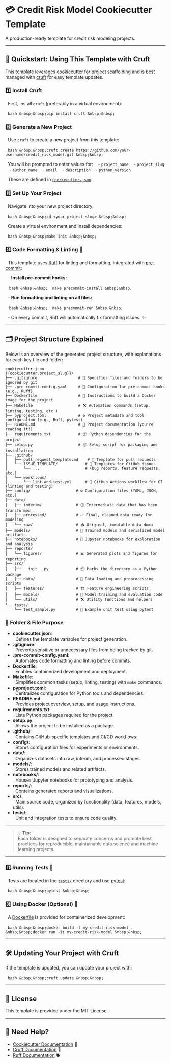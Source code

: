 # 💳 Credit Risk Model Cookiecutter Template

A production-ready template for credit risk modeling projects.

---

## 🚀 Quickstart: Using This Template with Cruft

This template leverages [cookiecutter](https://cookiecutter.readthedocs.io/) for project scaffolding and is best managed with [cruft](https://cruft.github.io/cruft/) for easy template updates.

### 1️⃣ Install Cruft

&nbsp;&nbsp;First, install `cruft` (preferably in a virtual environment):

&nbsp;&nbsp;```bash
&nbsp;&nbsp;pip install cruft
&nbsp;&nbsp;```

### 2️⃣ Generate a New Project

&nbsp;&nbsp;Use `cruft` to create a new project from this template:

&nbsp;&nbsp;```bash
&nbsp;&nbsp;cruft create https://github.com/your-username/credit_risk_model.git
&nbsp;&nbsp;```

&nbsp;&nbsp;You will be prompted to enter values for:
&nbsp;&nbsp;  - `project_name`
&nbsp;&nbsp;  - `project_slug`
&nbsp;&nbsp;  - `author_name`
&nbsp;&nbsp;  - `email`
&nbsp;&nbsp;  - `description`
&nbsp;&nbsp;  - `python_version`

&nbsp;&nbsp;These are defined in [`cookiecutter.json`](cookiecutter.json).

### 3️⃣ Set Up Your Project

&nbsp;&nbsp;Navigate into your new project directory:

&nbsp;&nbsp;```bash
&nbsp;&nbsp;cd <your-project-slug>
&nbsp;&nbsp;```

&nbsp;&nbsp;Create a virtual environment and install dependencies:

&nbsp;&nbsp;```bash
&nbsp;&nbsp;make init
&nbsp;&nbsp;```

### 4️⃣ Code Formatting & Linting 🧹

&nbsp;&nbsp;This template uses [Ruff](https://docs.astral.sh/ruff/) for linting and formatting, integrated with [pre-commit](https://pre-commit.com/):

&nbsp;&nbsp;- **Install pre-commit hooks:**

&nbsp;&nbsp;  ```bash
&nbsp;&nbsp;  make precommit-install
&nbsp;&nbsp;  ```

&nbsp;&nbsp;- **Run formatting and linting on all files:**

&nbsp;&nbsp;  ```bash
&nbsp;&nbsp;  make precommit-run
&nbsp;&nbsp;  ```

&nbsp;&nbsp;- On every commit, Ruff will automatically fix formatting issues. ✨

---

## 🗂️ Project Structure Explained

Below is an overview of the generated project structure, with explanations for each key file and folder:

```text
cookiecutter.json
{{cookiecutter.project_slug}}/
├── .gitignore                  # 🚫 Specifies files and folders to be ignored by git
├── .pre-commit-config.yaml     # 🔄 Configuration for pre-commit hooks (e.g., Ruff)
├── Dockerfile                  # 🐳 Instructions to build a Docker image for the project
├── Makefile                    # 🛠️ Automation commands (setup, linting, testing, etc.)
├── pyproject.toml              # ⚙️ Project metadata and tool configuration (e.g., Ruff, pytest)
├── README.md                   # 📖 Project documentation (you're reading it!)
├── requirements.txt            # 📦 Python dependencies for the project
├── setup.py                    # 📦 Setup script for packaging and installation
├── .github/
│   ├── pull_request_template.md    # 🔀 Template for pull requests
│   └── ISSUE_TEMPLATE/            # 📝 Templates for GitHub issues
│       └── ...                    # (bug reports, feature requests, etc.)
│   └── workflows/
│       └── lint-and-test.yml      # 🤖 GitHub Actions workflow for CI (linting and testing)
├── config/                    # ⚙️ Configuration files (YAML, JSON, etc.)
├── data/
│   ├── interim/               # 🕓 Intermediate data that has been transformed
│   ├── processed/             # ✅ Final, cleaned data ready for modeling
│   └── raw/                   # 📥 Original, immutable data dump
├── models/                    # 🧠 Trained models and serialized model artifacts
├── notebooks/                 # 📓 Jupyter notebooks for exploration and analysis
├── reports/
│   └── figures/               # 📊 Generated plots and figures for reporting
├── src/
│   ├── __init__.py            # 📦 Marks the directory as a Python package
│   ├── data/                  # 📂 Data loading and preprocessing scripts
│   ├── features/              # 🏗️ Feature engineering scripts
│   ├── models/                # 🤖 Model training and evaluation code
│   └── utils/                 # 🛠️ Utility functions and helpers
└── tests/
    └── test_sample.py         # 🧪 Example unit test using pytest
```

### 📂 Folder & File Purpose

- **cookiecutter.json**:  
  &nbsp;&nbsp;Defines the template variables for project generation.
- **.gitignore**:  
  &nbsp;&nbsp;Prevents sensitive or unnecessary files from being tracked by git.
- **.pre-commit-config.yaml**:  
  &nbsp;&nbsp;Automates code formatting and linting before commits.
- **Dockerfile**:  
  &nbsp;&nbsp;Enables containerized development and deployment.
- **Makefile**:  
  &nbsp;&nbsp;Simplifies common tasks (setup, linting, testing) with `make` commands.
- **pyproject.toml**:  
  &nbsp;&nbsp;Centralizes configuration for Python tools and dependencies.
- **README.md**:  
  &nbsp;&nbsp;Provides project overview, setup, and usage instructions.
- **requirements.txt**:  
  &nbsp;&nbsp;Lists Python packages required for the project.
- **setup.py**:  
  &nbsp;&nbsp;Allows the project to be installed as a package.
- **.github/**:  
  &nbsp;&nbsp;Contains GitHub-specific templates and CI/CD workflows.
- **config/**:  
  &nbsp;&nbsp;Stores configuration files for experiments or environments.
- **data/**:  
  &nbsp;&nbsp;Organizes datasets into raw, interim, and processed stages.
- **models/**:  
  &nbsp;&nbsp;Stores trained models and related artifacts.
- **notebooks/**:  
  &nbsp;&nbsp;Houses Jupyter notebooks for prototyping and analysis.
- **reports/**:  
  &nbsp;&nbsp;Contains generated reports and visualizations.
- **src/**:  
  &nbsp;&nbsp;Main source code, organized by functionality (data, features, models, utils).
- **tests/**:  
  &nbsp;&nbsp;Unit and integration tests to ensure code quality.

---

> 💡 **Tip:**  
> Each folder is designed to separate concerns and promote best practices for reproducible, maintainable data science and machine learning projects.

---

### 5️⃣ Running Tests 🧪

&nbsp;&nbsp;Tests are located in the [`tests/`](tests/) directory and use [pytest](https://docs.pytest.org/):

&nbsp;&nbsp;```bash
&nbsp;&nbsp;pytest
&nbsp;&nbsp;```

### 6️⃣ Using Docker (Optional) 🐳

&nbsp;&nbsp;A [Dockerfile](Dockerfile) is provided for containerized development:

&nbsp;&nbsp;```bash
&nbsp;&nbsp;docker build -t my-credit-risk-model .
&nbsp;&nbsp;docker run -it my-credit-risk-model
&nbsp;&nbsp;```

---

## 🛠️ Updating Your Project with Cruft

If the template is updated, you can update your project with:

&nbsp;&nbsp;```bash
&nbsp;&nbsp;cruft update
&nbsp;&nbsp;```

---

## 📄 License

This template is provided under the MIT License.

---

## 🙋 Need Help?

- [Cookiecutter Documentation](https://cookiecutter.readthedocs.io/) 🍪
- [Cruft Documentation](https://cruft.github.io/cruft/) 🧰
- [Ruff Documentation](https://docs.astral.sh/ruff/) 🐕